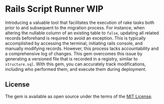 # Rails Script Runner WIP

Introducing a valuable tool that facilitates the execution of rake tasks both prior to and subsequent to the migration process. For instance, when altering the nullable column of an existing table to `false`, updating all related records beforehand is required to avoid an exception. This is typically accomplished by accessing the terminal, initiating rails console, and manually modifying records. However, this process lacks accountability and a comprehensive log of changes. This gem overcomes this issue by generating a versioned file that is recorded in a registry, similar to `structure.sql`. With this gem, you can accurately track modifications, including who performed them, and execute them during deployment.

## License

The gem is available as open source under the terms of the [MIT License](LICENSE.txt).
